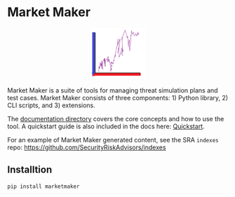 # Market Maker

<div align="center">
<img src="resources/mm_logo.png" alt="Market Maker" width="25%" height="25%">
</div>

Market Maker is a suite of tools for managing threat simulation plans and test cases. Market Maker consists of three components: 1) Python library, 2) CLI scripts, and 3) extensions.

The [documentation directory](docs/) covers the core concepts and how to use the tool. A quickstart guide is also included in the docs here: [Quickstart](docs/Quickstart.md).

For an example of Market Maker generated content, see the SRA `indexes` repo: https://github.com/SecurityRiskAdvisors/indexes

## Installtion

```
pip install marketmaker
```
